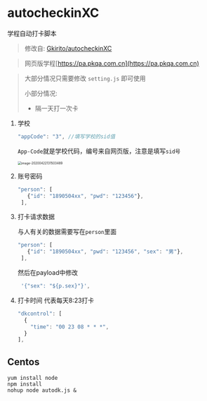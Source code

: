 # autocheckinXC
学程自动打卡脚本
> 修改自: [Gkirito/autocheckinXC](https://github.com/Gkirito/autocheckinXC)

> 网页版学程[https://pa.pkqa.com.cn](https://pa.pkqa.com.cn)

> 大部分情况只需要修改 `setting.js` 即可使用
>
> 小部分情况:
> * 隔一天打一次卡

1. 学校

   ``` js
   "appCode": "3", //填写学校的sid值
   ```
   
   `App-Code`就是学校代码，编号来自网页版，注意是填写`sid号`
   
   <img src="https://libget.com/gkirito/blog/image/2020/image-20200422131503489.png" alt="image-20200422131503489" style="zoom:50%;" />
   
2. 账号密码

   ``` js
   "person": [
      {"id": "1890504xx", "pwd": "123456"},
    ],
   ```
   
   
3. 打卡请求数据

    与人有关的数据需要写在`person`里面
   ``` js
   "person": [
      {"id": "1890504xx", "pwd": "123456", "sex": "男"},
    ],
   ```

    然后在payload中修改
   ``` js
    '{"sex": "${p.sex}"}',
   ```
4. 打卡时间
    代表每天8:23打卡
    ``` js
    "dkcontrol": [
      {
        "time": "00 23 08 * * *",
      }
    ],
    ```
## Centos

``` shell
yum install node
npm install
nohup node autodk.js &
```